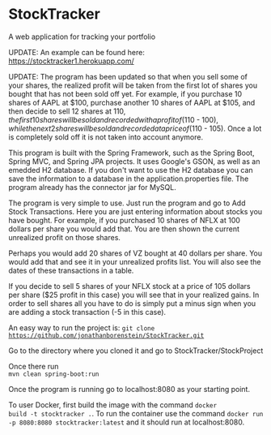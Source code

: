 # StockTracker
A web application for tracking your portfolio

UPDATE: An example can be found here: https://stocktracker1.herokuapp.com/

UPDATE: The program has been updated so that when you sell some of your shares, the realized profit will be taken from the first lot of shares you bought that has not been sold off yet. For example, if you purchase 10 shares of AAPL at $100, purchase another 10 shares of AAPL at $105, and then decide to sell 12 shares at $110, the first 10 shares will be sold and recorded with a profit of ($110 - $100), while the next 2 shares will be sold and recorded at a price of ($110 - 105). Once a lot is completely sold off it is not taken into account anymore.

This program is built with the Spring Framework, such as the Spring Boot, Spring MVC, and Spring JPA projects. It uses Google's GSON, as well as an emedded H2 database. If you don't want to use the H2 database you can save the information to a database in the application.properties file. The program already has the connector jar for MySQL.

The program is very simple to use. Just run the program and go to Add Stock Transactions. Here you are just entering information about stocks you have bought. For example, if you purchased 10 shares of NFLX at 100 dollars per share you would add that. You are then shown the current unrealized profit on those shares.

Perhaps you would add 20 shares of VZ bought at 40 dollars per share. You would add that and see it in your unrealized profits list. You will also see the dates of these transactions in a table.

If you decide to sell 5 shares of your NFLX stock at a price of 105 dollars per share ($25 profit in this case) you will see that in your realized gains. In order to sell shares all you have to do is simply put a minus sign when you are adding a stock transaction (-5 in this case).

An easy way to run the project is:
<code>git clone https://github.com/jonathanborenstein/StockTracker.git</code>

Go to the directory where you cloned it and go to StockTracker/StockProject

Once there run    
<code>mvn clean spring-boot:run</code>

Once the program is running go to localhost:8080 as your starting point.

To user Docker, first build the image with the command <code>docker build -t stocktracker .</code>. To run the container use the command <code>docker run -p 8080:8080 stocktracker:latest</code> and it should run at localhost:8080.


